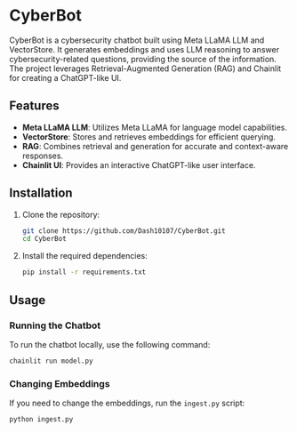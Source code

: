 # CyberBot

CyberBot is a cybersecurity chatbot built using Meta LLaMA LLM and VectorStore. It generates embeddings and uses LLM reasoning to answer cybersecurity-related questions, providing the source of the information. The project leverages Retrieval-Augmented Generation (RAG) and Chainlit for creating a ChatGPT-like UI.

## Features

- **Meta LLaMA LLM**: Utilizes Meta LLaMA for language model capabilities.
- **VectorStore**: Stores and retrieves embeddings for efficient querying.
- **RAG**: Combines retrieval and generation for accurate and context-aware responses.
- **Chainlit UI**: Provides an interactive ChatGPT-like user interface.

## Installation

1. Clone the repository:
    ```bash
    git clone https://github.com/Dash10107/CyberBot.git
    cd CyberBot
    ```

2. Install the required dependencies:
    ```bash
    pip install -r requirements.txt
    ```

## Usage

### Running the Chatbot

To run the chatbot locally, use the following command:
```bash
chainlit run model.py
```

### Changing Embeddings

If you need to change the embeddings, run the `ingest.py` script:
```bash
python ingest.py
```


